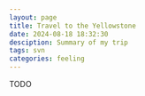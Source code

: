 ```yaml
---
layout: page
title: Travel to the Yellowstone
date: 2024-08-18 18:32:30
desciption: Summary of my trip
tags: svn
categories: feeling
---
```


TODO